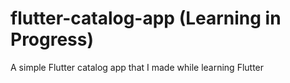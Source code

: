 # flutter-catalog-app (Learning in Progress)
A simple Flutter catalog app that I made while learning Flutter
